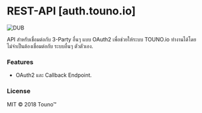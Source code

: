 # REST-API [auth.touno.io]

![DUB](https://img.shields.io/dub/l/vibe-d.svg?style=flat-square)

API สำหรับเชื่อมต่อกับ 3-Party อื่นๆ แบบ OAuth2 เพื่อช่วยให้ระบบ TOUNO.io ทำงานได้โดยไม่จำเป็นต้องเชื่อมต่อกับ ระบบอื่นๆ ตัวตัวเอง.

### Features
- OAuth2 และ Callback Endpoint.

### License
MIT © 2018 Touno™


